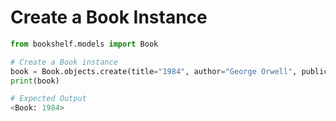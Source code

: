 # Create a Book Instance

```python
from bookshelf.models import Book

# Create a Book instance
book = Book.objects.create(title="1984", author="George Orwell", publication_year=1949)
print(book)

# Expected Output
<Book: 1984>
